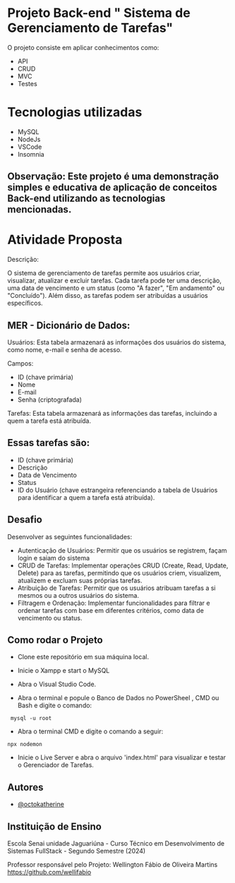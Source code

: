 
# Projeto Back-end " Sistema de Gerenciamento de Tarefas"

O projeto consiste em aplicar conhecimentos como:

* API
* CRUD
* MVC
* Testes

# Tecnologias utilizadas

* MySQL
* NodeJs
* VSCode
* Insomnia

## Observação: Este projeto é uma demonstração simples e educativa de aplicação de conceitos Back-end utilizando as tecnologias mencionadas.

# Atividade Proposta

Descrição:

O sistema de gerenciamento de tarefas permite aos usuários criar, visualizar, atualizar e excluir tarefas. Cada tarefa pode ter uma descrição, uma data de vencimento e um status (como "A fazer", "Em andamento" ou "Concluído"). Além disso, as tarefas podem ser atribuídas a usuários específicos.

## MER - Dicionário de Dados:

Usuários: Esta tabela armazenará as informações dos usuários do sistema, como nome, e-mail e senha de acesso.

Campos:

- ID (chave primária)
- Nome
- E-mail
- Senha (criptografada)

Tarefas: Esta tabela armazenará as informações das tarefas, incluindo a quem a tarefa está atribuída.

## Essas tarefas são:

- ID (chave primária)
- Descrição
- Data de Vencimento
- Status
- ID do Usuário (chave estrangeira referenciando a tabela de Usuários para identificar a quem a tarefa está atribuída).

## Desafio

Desenvolver as seguintes funcionalidades:

- Autenticação de Usuários:   Permitir que os usuários se registrem, façam login e saiam do sistema
- CRUD de Tarefas: Implementar operações CRUD (Create, Read, Update, Delete) para as tarefas, permitindo que os usuários criem, visualizem, atualizem e excluam suas próprias tarefas.
- Atribuição de Tarefas: Permitir que os usuários atribuam tarefas a si mesmos ou a outros usuários do sistema.
- Filtragem e Ordenação: Implementar funcionalidades para filtrar e ordenar tarefas com base em diferentes critérios, como data de vencimento ou status.




## Como rodar o Projeto

* Clone este repositório em sua máquina local.

* Inicie o Xampp e start o MySQL

* Abra o Visual Studio Code.

*  Abra o terminal e popule o Banco de Dados no PowerSheel , CMD ou Bash e digite o comando:

```
 mysql -u root

```
* Abra o terminal CMD e digite o comando a seguir:

```
npx nodemon

```

* Inicie o Live Server e abra o arquivo 'index.html' para visualizar e testar o Gerenciador de Tarefas.

## Autores

- [@octokatherine](https://www.github.com/octokatherine)


## Instituição de Ensino

Escola Senai unidade Jaguariúna - Curso Técnico em Desenvolvimento de Sistemas FullStack - Segundo Semestre (2024)

Professor responsável pelo Projeto: Wellington Fábio de Oliveira Martins https://github.com/wellifabio